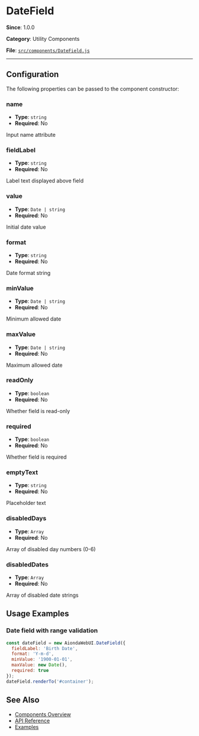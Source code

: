 # DateField



**Since**: 1.0.0

**Category**: Utility Components

**File**: [`src/components/DateField.js`](src/components/DateField.js)

---

## Configuration

The following properties can be passed to the component constructor:

### name

- **Type**: `string`
- **Required**: No

Input name attribute

### fieldLabel

- **Type**: `string`
- **Required**: No

Label text displayed above field

### value

- **Type**: `Date | string`
- **Required**: No

Initial date value

### format

- **Type**: `string`
- **Required**: No

Date format string

### minValue

- **Type**: `Date | string`
- **Required**: No

Minimum allowed date

### maxValue

- **Type**: `Date | string`
- **Required**: No

Maximum allowed date

### readOnly

- **Type**: `boolean`
- **Required**: No

Whether field is read-only

### required

- **Type**: `boolean`
- **Required**: No

Whether field is required

### emptyText

- **Type**: `string`
- **Required**: No

Placeholder text

### disabledDays

- **Type**: `Array`
- **Required**: No

Array of disabled day numbers (0-6)

### disabledDates

- **Type**: `Array`
- **Required**: No

Array of disabled date strings




## Usage Examples

### Date field with range validation


```javascript
const dateField = new AiondaWebUI.DateField({
  fieldLabel: 'Birth Date',
  format: 'Y-m-d',
  minValue: '1900-01-01',
  maxValue: new Date(),
  required: true
});
dateField.renderTo('#container');
```


## See Also

- [Components Overview](../)
- [API Reference](../api/)
- [Examples](../examples/)